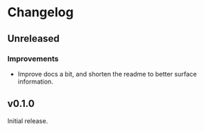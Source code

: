# Changelog

## Unreleased


### Improvements

- Improve docs a bit, and shorten the readme to better surface information.


## v0.1.0

Initial release.
